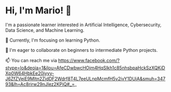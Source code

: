 # Hi, I'm Mario! 👋

I'm a passionate learner interested in Artificial Intelligence, Cybersecurity, Data Science, and Machine Learning.

🌱 Currently, I'm focusing on learning Python.

👀 I'm eager to collaborate on beginners to intermediate Python projects.

📫 You can reach me via https://www.facebook.com/?stype=lo&deoia=1&jlou=AfeCDwbwcHOjm4HqSlkh1c85nhsbpaHckSzXQKiDXp0W64HbkEe20jyyv-J6ZfZVejE9Mltn2ZjdDF2Wdrf8T4L7eeULnpMcmfH5v2ivY1DUiA&smuh=34793&lh=Ac8rirw29nJlez2KPiQ#_=_
